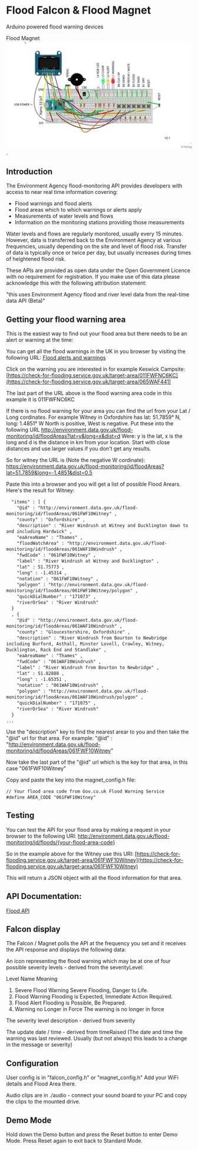 # Flood Falcon & Flood Magnet
Arduino powered flood warning devices

Flood Magnet
![Flood Magnet Circuit Diagram](fritzing/flood_magnet_controller_bb.jpg).

## Introduction
The Environment Agency flood-monitoring API provides developers with access to near real time information covering:

- Flood warnings and flood alerts
- Flood areas which to which warnings or alerts apply
- Measurements of water levels and flows
- Information on the monitoring stations providing those measurements

Water levels and flows are regularly monitored, usually every 15 minutes. However, data is transferred back to the Environment Agency at various frequencies, usually depending on the site and level of flood risk. Transfer of data is typically once or twice per day, but usually increases during times of heightened flood risk.

These APIs are provided as open data under the Open Government Licence with no requirement for registration. If you make use of this data please acknowledge this with the following attribution statement:

"this uses Environment Agency flood and river level data from the real-time data API (Beta)"

## Getting your flood warning area
This is the easiest way to find out your flood area but there needs to be an alert or warning at the time:

You can get all the flood warnings in the UK in you browser by visiting the following URL:
[Flood alerts and warnings](https://check-for-flooding.service.gov.uk/alerts-and-warnings)

Click on the warning you are interested in for example Keswick Campsite:
[https://check-for-flooding.service.gov.uk/target-area/011FWFNC6KC](https://check-for-flooding.service.gov.uk/target-area/065WAF441)

The last part of the URL above is the flood warning area code in this example it is 011FWFNC6KC

If there is no flood warning for your area you can find the url from your Lat / Long cordinates.
For example Witney in Oxfordshire has lat: 51.7859° N, long: 1.4851° W
North is positive, West is negative.
Put these into the following URL 
http://environment.data.gov.uk/flood-monitoring/id/floodAreas?lat=y&long=x&dist=d
Were:
y is the lat,
x is the long
and d is the distance in km from your location. Start with close distances and use larger values if you don't get any results.

So for witney the URL is (Note the negative W cordinate):
https://environment.data.gov.uk/flood-monitoring/id/floodAreas?lat=51.7859&long=-1.4851&dist=0.5

Paste this into a browser and you will get a list of possible Flood Arears. Here's the result for Witney:
```
  "items" : [ { 
    "@id" : "http://environment.data.gov.uk/flood-monitoring/id/floodAreas/061FWF10Witney" ,
    "county" : "Oxfordshire" ,
    "description" : "River Windrush at Witney and Ducklington down to and including Hardwick" ,
    "eaAreaName" : "Thames" ,
    "floodWatchArea" : "http://environment.data.gov.uk/flood-monitoring/id/floodAreas/061WAF10Windrush" ,
    "fwdCode" : "061FWF10Witney" ,
    "label" : "River Windrush at Witney and Ducklington" ,
    "lat" : 51.75773 ,
    "long" : -1.45314 ,
    "notation" : "061FWF10Witney" ,
    "polygon" : "http://environment.data.gov.uk/flood-monitoring/id/floodAreas/061FWF10Witney/polygon" ,
    "quickDialNumber" : "171073" ,
    "riverOrSea" : "River Windrush"
  }
  , { 
    "@id" : "http://environment.data.gov.uk/flood-monitoring/id/floodAreas/061WAF10Windrush" ,
    "county" : "Gloucestershire, Oxfordshire" ,
    "description" : "River Windrush from Bourton to Newbridge including Burford, Asthall, Minster Lovell, Crawley, Witney, Ducklington, Rack End and Standlake" ,
    "eaAreaName" : "Thames" ,
    "fwdCode" : "061WAF10Windrush" ,
    "label" : "River Windrush from Bourton to Newbridge" ,
    "lat" : 51.82888 ,
    "long" : -1.65351 ,
    "notation" : "061WAF10Windrush" ,
    "polygon" : "http://environment.data.gov.uk/flood-monitoring/id/floodAreas/061WAF10Windrush/polygon" ,
    "quickDialNumber" : "171075" ,
    "riverOrSea" : "River Windrush"
  }
...
```
Use the "description" key to find the nearest arear to you and then take the "@id" url for that area. For example:
"@id" : "http://environment.data.gov.uk/flood-monitoring/id/floodAreas/061FWF10Witney"

Now take the last part of the "@id" url which is the key for that area, in this case "061FWF10Witney"

Copy and paste the key into the magnet_config.h file:
```
// Your flood area code from Gov.co.uk Flood Warning Service
#define AREA_CODE "061FWF10Witney"
```

## Testing
You can test the API for your flood area by making a request in your browser to the following URI:
http://environment.data.gov.uk/flood-monitoring/id/floods/{your-flood-area-code}

So in the example above for the Witney use this URI:
[https://check-for-flooding.service.gov.uk/target-area/061FWF10Witney](https://check-for-flooding.service.gov.uk/target-area/061FWF10Witney)

This will return a JSON object with all the flood information for that area.

## API Documentation:
[Flood API](http://environment.data.gov.uk/flood-monitoring/doc/reference#flood-warnings)

## Falcon display
The Falcon / Magnet polls the API at the frequency you set and it receives the API response and displays the following data:

An icon representing the flood warning which may be at one of four possible severity levels - derived from the severityLevel:

Level	Name				    Meaning
1. Severe Flood Warning		    Severe Flooding, Danger to Life.
2. Flood Warning			    Flooding is Expected, Immediate Action Required.
3. Flood Alert                  Flooding is Possible, Be Prepared.
4. Warning no Longer in Force   The warning is no longer in force

The severity level description - derived from severity

The update date / time - derived from timeRaised (The date and time the warning was last reviewed. Usually (but not always) this leads to a change in the message or severity)

## Configuration
User config is in "falcon_config.h" or "magnet_config.h" Add your WiFi details and Flood Area there.

Audio clips are in ./audio - connect your sound board to your PC and copy the clips to the mounted drive.

## Demo Mode
Hold down the Demo button and press the Reset button to enter Demo Mode. Press Reset again to exit back to Standard Mode.

